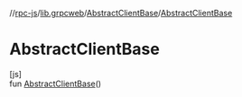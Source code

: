 //[rpc-js](../../../index.md)/[lib.grpcweb](../index.md)/[AbstractClientBase](index.md)/[AbstractClientBase](-abstract-client-base.md)

# AbstractClientBase

[js]\
fun [AbstractClientBase](-abstract-client-base.md)()
